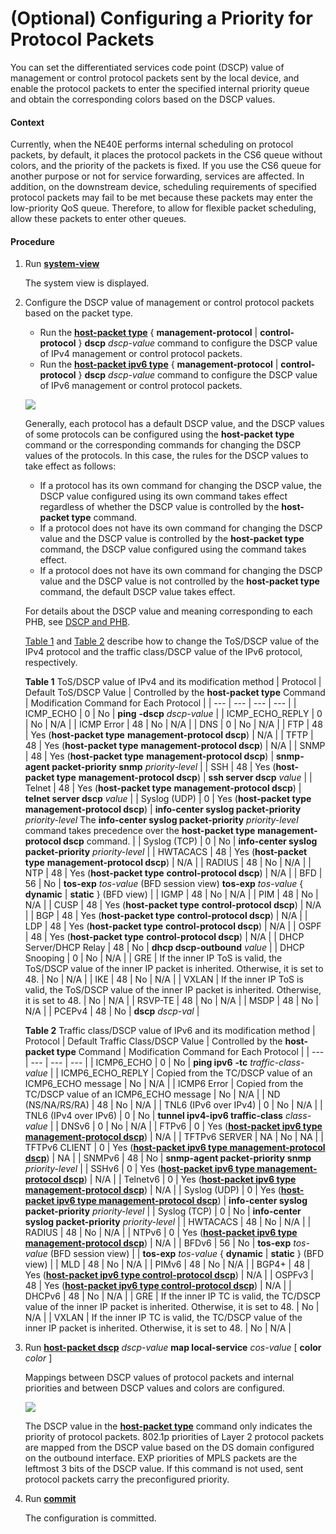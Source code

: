 (Optional) Configuring a Priority for Protocol Packets
======================================================

You can set the differentiated services code point (DSCP) value of management or control protocol packets sent by the local device, and enable the protocol packets to enter the specified internal priority queue and obtain the corresponding colors based on the DSCP values.

#### Context

Currently, when the NE40E performs internal scheduling on protocol packets, by default, it places the protocol packets in the CS6 queue without colors, and the priority of the packets is fixed. If you use the CS6 queue for another purpose or not for service forwarding, services are affected. In addition, on the downstream device, scheduling requirements of specified protocol packets may fail to be met because these packets may enter the low-priority QoS queue. Therefore, to allow for flexible packet scheduling, allow these packets to enter other queues.


#### Procedure

1. Run [**system-view**](cmdqueryname=system-view)
   
   
   
   The system view is displayed.
2. Configure the DSCP value of management or control protocol packets based on the packet type.
   * Run the [**host-packet type**](cmdqueryname=host-packet+type) { **management-protocol** | **control-protocol** } **dscp** *dscp-value* command to configure the DSCP value of IPv4 management or control protocol packets.
   * Run the [**host-packet ipv6 type**](cmdqueryname=host-packet+ipv6+type) { **management-protocol** | **control-protocol** } **dscp** *dscp-value* command to configure the DSCP value of IPv6 management or control protocol packets.
   
   ![](../../../../public_sys-resources/note_3.0-en-us.png) 
   
   Generally, each protocol has a default DSCP value, and the DSCP values of some protocols can be configured using the **host-packet type** command or the corresponding commands for changing the DSCP values of the protocols. In this case, the rules for the DSCP values to take effect as follows:
   
   * If a protocol has its own command for changing the DSCP value, the DSCP value configured using its own command takes effect regardless of whether the DSCP value is controlled by the **host-packet type** command.
   * If a protocol does not have its own command for changing the DSCP value and the DSCP value is controlled by the **host-packet type** command, the DSCP value configured using the command takes effect.
   * If a protocol does not have its own command for changing the DSCP value and the DSCP value is not controlled by the **host-packet type** command, the default DSCP value takes effect.
   
   For details about the DSCP value and meaning corresponding to each PHB, see [DSCP and PHB](feature_0021577549.html).
   
   [Table 1](#EN-US_TASK_0172371290__table16936823201416) and [Table 2](#EN-US_TASK_0172371290__table478194617114) describe how to change the ToS/DSCP value of the IPv4 protocol and the traffic class/DSCP value of the IPv6 protocol, respectively.
   
   **Table 1** ToS/DSCP value of IPv4 and its modification method
   | Protocol | Default ToS/DSCP Value | Controlled by the **host-packet type** Command | Modification Command for Each Protocol |
   | --- | --- | --- | --- |
   | ICMP\_ECHO | 0 | No | **ping** **-dscp** *dscp-value* |
   | ICMP\_ECHO\_REPLY | 0 | No | N/A |
   | ICMP Error | 48 | No | N/A |
   | DNS | 0 | No | N/A |
   | FTP | 48 | Yes (**host-packet type** **management-protocol dscp**) | N/A |
   | TFTP | 48 | Yes (**host-packet type** **management-protocol dscp**) | N/A |
   | SNMP | 48 | Yes (**host-packet type** **management-protocol dscp**) | **snmp-agent packet-priority** **snmp** *priority-level* |
   | SSH | 48 | Yes (**host-packet type** **management-protocol dscp**) | **ssh server dscp** *value* |
   | Telnet | 48 | Yes (**host-packet type** **management-protocol dscp**) | **telnet server dscp** *value* |
   | Syslog (UDP) | 0 | Yes (**host-packet type** **management-protocol dscp**) | **info-center syslog packet-priority** *priority-level*  The **info-center syslog packet-priority** *priority-level* command takes precedence over the **host-packet type** **management-protocol dscp** command. |
   | Syslog (TCP) | 0 | No | **info-center syslog packet-priority** *priority-level* |
   | HWTACACS | 48 | Yes (**host-packet type** **management-protocol dscp**) | N/A |
   | RADIUS | 48 | No | N/A |
   | NTP | 48 | Yes (**host-packet type** **control-protocol dscp**) | N/A |
   | BFD | 56 | No | **tos-exp** *tos-value* (BFD session view)  **tos-exp** *tos-value* { **dynamic** | **static** } (BFD view) |
   | IGMP | 48 | No | N/A |
   | PIM | 48 | No | N/A |
   | CUSP | 48 | Yes (**host-packet type** **control-protocol dscp**) | N/A |
   | BGP | 48 | Yes (**host-packet type** **control-protocol dscp**) | N/A |
   | LDP | 48 | Yes (**host-packet type** **control-protocol dscp**) | N/A |
   | OSPF | 48 | Yes (**host-packet type** **control-protocol dscp**) | N/A |
   | DHCP Server/DHCP Relay | 48 | No | **dhcp dscp-outbound** *value* |
   | DHCP Snooping | 0 | No | N/A |
   | GRE | If the inner IP ToS is valid, the ToS/DSCP value of the inner IP packet is inherited. Otherwise, it is set to 48. | No | N/A |
   | IKE | 48 | No | N/A |
   | VXLAN | If the inner IP ToS is valid, the ToS/DSCP value of the inner IP packet is inherited. Otherwise, it is set to 48. | No | N/A |
   | RSVP-TE | 48 | No | N/A |
   | MSDP | 48 | No | N/A |
   | PCEPv4 | 48 | No | **dscp** *dscp-val* |
   
   
   **Table 2** Traffic class/DSCP value of IPv6 and its modification method
   | Protocol | Default Traffic Class/DSCP Value | Controlled by the **host-packet type** Command | Modification Command for Each Protocol |
   | --- | --- | --- | --- |
   | ICMP6\_ECHO | 0 | No | **ping ipv6** **-tc** *traffic-class-value* |
   | ICMP6\_ECHO\_REPLY | Copied from the TC/DSCP value of an ICMP6\_ECHO message | No | N/A |
   | ICMP6 Error | Copied from the TC/DSCP value of an ICMP6\_ECHO message | No | N/A |
   | ND (NS/NA/RS/RA) | 48 | No | N/A |
   | TNL6 (IPv6 over IPv4) | 0 | No | N/A |
   | TNL6 (IPv4 over IPv6) | 0 | No | **tunnel ipv4-ipv6 traffic-class** *class-value* |
   | DNSv6 | 0 | No | N/A |
   | FTPv6 | 0 | Yes ([**host-packet ipv6 type management-protocol dscp**](cmdqueryname=host-packet+ipv6+type+management-protocol+dscp)) | N/A |
   | TFTPv6 SERVER | NA | No | NA |
   | TFTPv6 CLIENT | 0 | Yes ([**host-packet ipv6 type management-protocol dscp**](cmdqueryname=host-packet+ipv6+type+management-protocol+dscp)) | NA |
   | SNMPv6 | 48 | No | **snmp-agent packet-priority** **snmp** *priority-level* |
   | SSHv6 | 0 | Yes ([**host-packet ipv6 type management-protocol dscp**](cmdqueryname=host-packet+ipv6+type+management-protocol+dscp)) | N/A |
   | Telnetv6 | 0 | Yes ([**host-packet ipv6 type management-protocol dscp**](cmdqueryname=host-packet+ipv6+type+management-protocol+dscp)) | N/A |
   | Syslog (UDP) | 0 | Yes ([**host-packet ipv6 type management-protocol dscp**](cmdqueryname=host-packet+ipv6+type+management-protocol+dscp)) | **info-center syslog packet-priority** *priority-level* |
   | Syslog (TCP) | 0 | No | **info-center syslog packet-priority** *priority-level* |
   | HWTACACS | 48 | No | N/A |
   | RADIUS | 48 | No | N/A |
   | NTPv6 | 0 | Yes ([**host-packet ipv6 type management-protocol dscp**](cmdqueryname=host-packet+ipv6+type+management-protocol+dscp)) | N/A |
   | BFDv6 | 56 | No | **tos-exp** *tos-value* (BFD session view) |
   | **tos-exp** *tos-value* { **dynamic** | **static** } (BFD view) |
   | MLD | 48 | No | N/A |
   | PIMv6 | 48 | No | N/A |
   | BGP4+ | 48 | Yes ([**host-packet ipv6 type control-protocol dscp**](cmdqueryname=host-packet+ipv6+type+control-protocol+dscp)) | N/A |
   | OSPFv3 | 48 | Yes ([**host-packet ipv6 type control-protocol dscp**](cmdqueryname=host-packet+ipv6+type+control-protocol+dscp)) | N/A |
   | DHCPv6 | 48 | No | N/A |
   | GRE | If the inner IP TC is valid, the TC/DSCP value of the inner IP packet is inherited. Otherwise, it is set to 48. | No | N/A |
   | VXLAN | If the inner IP TC is valid, the TC/DSCP value of the inner IP packet is inherited. Otherwise, it is set to 48. | No | N/A |
3. Run [**host-packet dscp**](cmdqueryname=host-packet+dscp) *dscp-value* **map local-service** *cos-value* [ **color** *color* ]
   
   
   
   Mappings between DSCP values of protocol packets and internal priorities and between DSCP values and colors are configured.
   
   
   
   ![](../../../../public_sys-resources/note_3.0-en-us.png) 
   
   The DSCP value in the [**host-packet type**](cmdqueryname=host-packet+type) command only indicates the priority of protocol packets. 802.1p priorities of Layer 2 protocol packets are mapped from the DSCP value based on the DS domain configured on the outbound interface. EXP priorities of MPLS packets are the leftmost 3 bits of the DSCP value. If this command is not used, sent protocol packets carry the preconfigured priority.
4. Run [**commit**](cmdqueryname=commit)
   
   
   
   The configuration is committed.